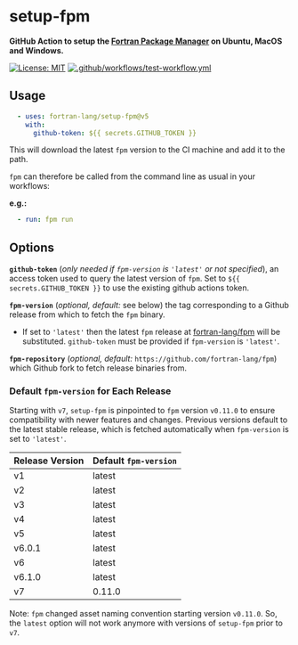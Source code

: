 # setup-fpm

__GitHub Action to setup the [Fortran Package Manager](https://github.com/fortran-lang/fpm) on Ubuntu, MacOS and Windows.__

[![License: MIT](https://img.shields.io/badge/License-MIT-blue.svg)](https://opensource.org/licenses/MIT)
[![.github/workflows/test-workflow.yml](https://github.com/fortran-lang/setup-fpm/actions/workflows/test-workflow.yml/badge.svg)](https://github.com/fortran-lang/setup-fpm/actions/workflows/test-workflow.yml)

## Usage

```yaml
  - uses: fortran-lang/setup-fpm@v5
    with:
      github-token: ${{ secrets.GITHUB_TOKEN }}
```

This will download the latest `fpm` version to the CI machine and add it to the path.

`fpm` can therefore be called from the command line as usual in your workflows:

__e.g.:__
```yaml
  - run: fpm run
```

## Options

__`github-token`__ (*only needed if `fpm-version` is `'latest'` or not specified*), an access token used to query the latest version of `fpm`. Set to `${{ secrets.GITHUB_TOKEN }}` to use the existing github actions token.

__`fpm-version`__ (*optional, default:* see below) the tag corresponding to a Github release from which to fetch the `fpm` binary.
  - If set to `'latest'` then the latest `fpm` release at [fortran-lang/fpm](https://github.com/fortran-lang/fpm/releases/latest) will be substituted. `github-token` must be provided if `fpm-version` is `'latest'`.

__`fpm-repository`__ (*optional, default:* `https://github.com/fortran-lang/fpm`) which Github fork to fetch release binaries from.

### Default `fpm-version` for Each Release

Starting with `v7`, `setup-fpm` is pinpointed to `fpm` version `v0.11.0` to ensure compatibility with newer features and changes. 
Previous versions default to the latest stable release, which is fetched automatically when `fpm-version` is set to `'latest'`.

| Release Version | Default `fpm-version` |
|-----------------|-----------------------|
| v1              | latest                |
| v2              | latest                |
| v3              | latest                |
| v4              | latest                |
| v5              | latest                |
| v6.0.1          | latest                |
| v6              | latest                |
| v6.1.0          | latest                |
| v7              | 0.11.0                |

Note: `fpm` changed asset naming convention starting version `v0.11.0`. So, the `latest` option will not work anymore with versions of `setup-fpm` prior to `v7`. 
